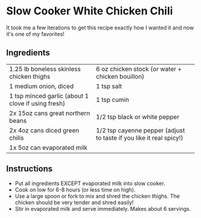 # Slow Cooker White Chicken Chili

It took me a few iterations to get this recipe exactly how I wanted it and now it's one of my favorites!

## Ingredients

|||
|-------------|-------------|
| 1.25 lb boneless skinless chicken thighs | 6 oz chicken stock (or water + chicken bouillon)
| 1 medium onion, diced | 1 tsp salt
| 1 tsp minced garlic (about 1 clove if using fresh) | 1 tsp cumin
| 2x 15oz cans great northern beans | 1/2 tsp black or white pepper
| 2x 4oz cans diced green chilis | 1/2 tsp cayenne pepper (adjust to taste if you like it real spicy!)
| 1x 5oz can evaporated milk | 

## Instructions

- Put all ingredients EXCEPT evaporated milk into slow cooker.
- Cook on low for 6-8 hours (or less time on high).
- Use a large spoon or fork to mix and shred the chicken thighs. The chicken should be very tender and shred easily!
- Stir in evaporated milk and serve immediately. Makes about 6 servings.
